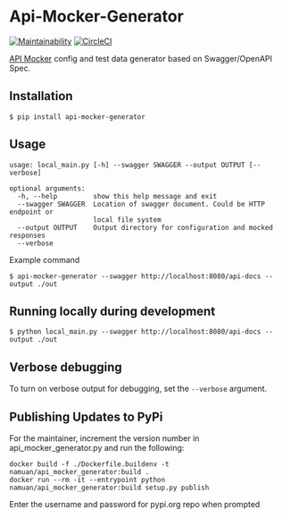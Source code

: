 # Api-Mocker-Generator

[![Maintainability](https://api.codeclimate.com/v1/badges/c221df53ac279d0b767f/maintainability)](https://codeclimate.com/github/namuan/api-mocker-generator/maintainability)
[![CircleCI](https://circleci.com/gh/namuan/fuzzy-swagger.svg?style=svg)](https://circleci.com/gh/namuan/fuzzy-swagger)

[API Mocker](https://github.com/gstroup/apimocker) config and test data generator based on Swagger/OpenAPI Spec.

## Installation

```shell
$ pip install api-mocker-generator
```

## Usage

```
usage: local_main.py [-h] --swagger SWAGGER --output OUTPUT [--verbose]

optional arguments:
  -h, --help         show this help message and exit
  --swagger SWAGGER  Location of swagger document. Could be HTTP endpoint or
                     local file system
  --output OUTPUT    Output directory for configuration and mocked responses
  --verbose
```

Example command

```
$ api-mocker-generator --swagger http://localhost:8080/api-docs --output ./out
```

## Running locally during development

```
$ python local_main.py --swagger http://localhost:8080/api-docs --output ./out
```

## Verbose debugging

To turn on verbose output for debugging, set the `--verbose` argument.

## Publishing Updates to PyPi

For the maintainer, increment the version number in api_mocker_generator.py and run the following:

```shell
docker build -f ./Dockerfile.buildenv -t namuan/api_mocker_generator:build .
docker run --rm -it --entrypoint python namuan/api_mocker_generator:build setup.py publish
```

Enter the username and password for pypi.org repo when prompted

